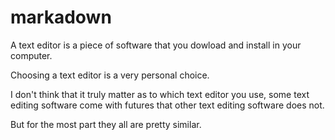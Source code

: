 # markadown
A text editor is a piece of software that you dowload and install in your computer.

Choosing a text editor is a very personal choice.

I don't think that it truly matter as to which text editor you use, some text editing software come with futures that other text editing software does not.

But for the most part they all are pretty similar.

